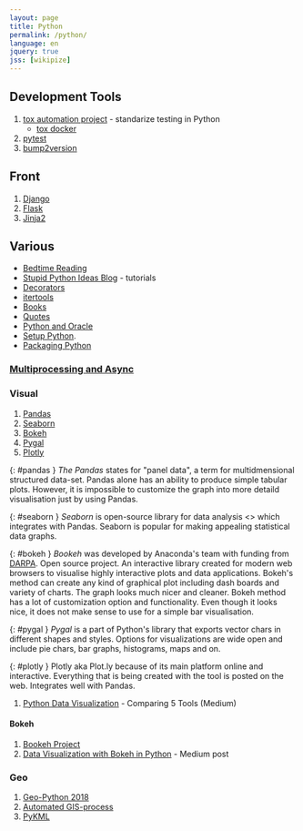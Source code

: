 ```yaml
---
layout: page
title: Python
permalink: /python/
language: en
jquery: true
jss: [wikipize]
---
```


## Development Tools

1. [tox automation project](https://tox.readthedocs.io/en/latest/) -
    standarize testing in Python
    * [tox docker](https://github.com/themattrix/docker-tox/blob/master/README.md)
2. [pytest](pytest)
3. [bump2version](https://github.com/c4urself/bump2version/blob/master/README.md)

## Front

1. [Django](django)
2. [Flask](flask)
3. [Jinja2](jinja2)

## Various

* [Bedtime Reading](bedtime)
* [Stupid Python Ideas Blog][stupid] - tutorials
* [Decorators](decorators)
* [itertools](itertools)
* [Books](learningpython5ed)
* [Quotes](quotes)
* [Python and Oracle](pyora)
* [Setup Python](setup).
* [Packaging Python](packaging)

### [Multiprocessing and Async](async)

### Visual

1. [Pandas](#pandas)
2. [Seaborn](#seaborn)
3. [Bokeh](#bokeh)
4. [Pygal](#pygal)
5. [Plotly](#plotly)

{: #pandas }
*The Pandas* states for "panel data", a term for multidmensional structured data-set.
Pandas alone has an ability to produce simple tabular plots. However, it is impossible
to customize the graph into more detaild visualisation just by using Pandas.

{: #seaborn }
*Seaborn* is open-source library for data analysis <<and visualisation>>
which integrates with Pandas. Seaborn is popular for making appealing statistical
data graphs.

{: #bokeh }
*Bookeh* was developed by Anaconda's team with funding from [DARPA](we:). Open source project.
An interactive library created for modern web browsers to visualise highly interactive
plots and data applications. Bokeh's method can create any kind of graphical plot
including dash boards and variety of charts. The graph looks much nicer and cleaner.
Bokeh method has a lot of customization option and functionality. Even though it looks nice,
it does not make sense to use for a simple bar visualisation.

{: #pygal }
*Pygal* is a part of Python's library that exports vector chars in different shapes and styles.
Options for visualizations are wide open and include pie chars, bar graphs, histograms,
maps and on.

{: #plotly }
Plotly aka Plot.ly because of its main platform online and interactive.
Everything that is being created with the tool is posted on the web.
Integrates well with Pandas.

1. [Python Data Visualization](https://codeburst.io/overview-of-python-data-visualization-tools-e32e1f716d10?gi=f0417e3fb0f3) - Comparing 5 Tools (Medium)

#### Bokeh

1. [Bookeh Project](https://bokeh.pydata.org/en/latest/)
2. [Data Visualization with Bokeh in Python](https://towardsdatascience.com/data-visualization-with-bokeh-in-python-part-one-getting-started-a11655a467d4) - Medium post

### Geo

1. [Geo-Python 2018](https://geo-python.github.io/2018/)
2. [Automated GIS-process](https://automating-gis-processes.github.io/2018/)
3. [PyKML](https://pythonhosted.org/pykml/index.html)


[stupid]: http://stupidpythonideas.blogspot.com/search/label/tutorial
